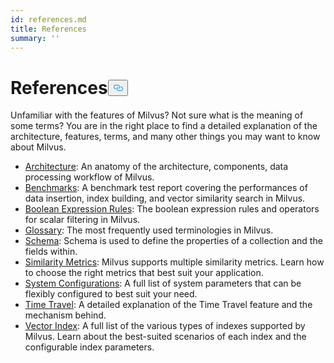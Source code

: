 ```yaml
---
id: references.md
title: References
summary: ''
---
```

<h1 id="References" class="common-anchor-header">References<button data-href="#References" class="anchor-icon" translate="no">
      <svg translate="no"
        aria-hidden="true"
        focusable="false"
        height="20"
        version="1.1"
        viewBox="0 0 16 16"
        width="16"
      >
        <path
          fill="#0092E4"
          fill-rule="evenodd"
          d="M4 9h1v1H4c-1.5 0-3-1.69-3-3.5S2.55 3 4 3h4c1.45 0 3 1.69 3 3.5 0 1.41-.91 2.72-2 3.25V8.59c.58-.45 1-1.27 1-2.09C10 5.22 8.98 4 8 4H4c-.98 0-2 1.22-2 2.5S3 9 4 9zm9-3h-1v1h1c1 0 2 1.22 2 2.5S13.98 12 13 12H9c-.98 0-2-1.22-2-2.5 0-.83.42-1.64 1-2.09V6.25c-1.09.53-2 1.84-2 3.25C6 11.31 7.55 13 9 13h4c1.45 0 3-1.69 3-3.5S14.5 6 13 6z"
        ></path>
      </svg>
    </button></h1><p>Unfamiliar with the features of Milvus? Not sure what is the meaning of some terms? You are in the right place to find a detailed explanation of the architecture, features, terms, and many other things you may want to know about Milvus.</p>
<ul>
<li><a href="/docs/es/architecture.md">Architecture</a>: An anatomy of the architecture, components, data processing workflow of Milvus.</li>
<li><a href="/docs/es/benchmark.md">Benchmarks</a>: A benchmark test report covering the performances of data insertion, index building, and vector similarity search in Milvus.</li>
<li><a href="/docs/es/boolean.md">Boolean Expression Rules</a>: The boolean expression rules and operators for scalar filtering in Milvus.</li>
<li><a href="/docs/es/glossary.md">Glossary</a>: The most frequently used terminologies in Milvus.</li>
<li><a href="/docs/es/schema.md">Schema</a>: Schema is used to define the properties of a collection and the fields within.</li>
<li><a href="/docs/es/metric.md">Similarity Metrics</a>: Milvus supports multiple similarity metrics. Learn how to choose the right metrics that best suit your application.</li>
<li><a href="/docs/es/system_configuration.md">System Configurations</a>: A full list of system parameters that can be flexibly configured to best suit your need.</li>
<li><a href="/docs/es/timetravel_ref.md">Time Travel</a>: A detailed explanation of the Time Travel feature and the mechanism behind.</li>
<li><a href="/docs/es/index.md">Vector Index</a>: A full list of the various types of indexes supported by Milvus. Learn about the best-suited scenarios of each index and the configurable index parameters.</li>
</ul>
